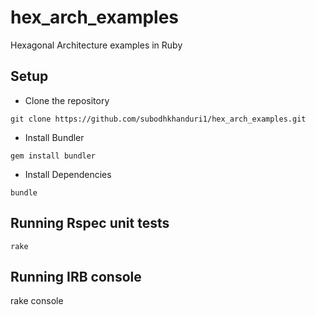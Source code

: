 # hex_arch_examples
Hexagonal Architecture examples in Ruby

## Setup

- Clone the repository
```
git clone https://github.com/subodhkhanduri1/hex_arch_examples.git
```
- Install Bundler
```
gem install bundler
```
- Install Dependencies
```
bundle
```

## Running Rspec unit tests

```
rake
```

## Running IRB console

rake console
